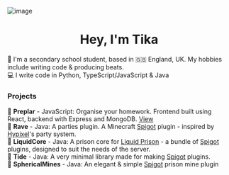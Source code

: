![image](https://i.imgur.com/BoLLHVs.png)

<h1 align="center">Hey, I'm Tika</h1>

🎒 I'm a secondary school student, based in 🇬🇧 England, UK. My hobbies include writing code & producing beats. </br>
💻 I write code in Python, TypeScript/JavaScript & Java</br>

### Projects
📝 <b>Preplar</b> - JavaScript: Organise your homework. Frontend built using React, backend with Express and MongoDB. [View](https://preplar.tika.one/)</br>
🎉 <b>Rave</b> - Java: A parties plugin. A Minecraft [Spigot](https://spigotmc.org/) plugin - inspired by [Hypixel](https://hypixel.net/)'s party system.</br>
🌊 <b>LiquidCore</b> - Java: A prison core for [Liquid Prison](https://store.liquidprison.com/) - a bundle of [Spigot](https://spigotmc.org/) plugins, designed to suit the needs of the server.</br>
🚿 <b>Tide</b> - Java: A very minimal library made for making [Spigot](https://spigotmc.org/) plugins.</br>
🔮 <b>SphericalMines</b> - Java: An elegant & simple [Spigot](https://spigotmc.org/) prison mine plugin
